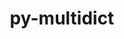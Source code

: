 ---
title: "py-multidict"
layout: cache
categories: [package, develop]
meta: {"versions": ["6.0.4"], "compilers": ["apple-clang@=14.0.0", "gcc@=11.3.0", "gcc@=11.4.0"], "oss": ["ubuntu22.04", "ventura"], "platforms": ["darwin", "linux"], "targets": ["aarch64", "x86_64_v3"], "stacks": ["ml-darwin-aarch64-mps", "ml-linux-x86_64-cpu", "ml-linux-x86_64-cuda", "ml-linux-x86_64-rocm", "root"], "num_specs": 20, "num_specs_by_stack": {"ml-darwin-aarch64-mps": 9, "root": 20, "ml-linux-x86_64-cuda": 11, "ml-linux-x86_64-cpu": 11, "ml-linux-x86_64-rocm": 9}}
spec_details: [{"hash": "fmta6cqmmbwj6omhw5bmhq6ae5rrxylb", "compiler": "apple-clang@=14.0.0", "versions": ["6.0.4"], "os": "ventura", "platform": "darwin", "target": "aarch64", "variants": ["build_system=python_pip"], "stacks": ["ml-darwin-aarch64-mps", "root"], "size": "-", "tarball": "https://binaries.spack.io/develop/build_cache/darwin-ventura-aarch64/apple-clang-14.0.0/py-multidict-6.0.4/darwin-ventura-aarch64-apple-clang-14.0.0-py-multidict-6.0.4-fmta6cqmmbwj6omhw5bmhq6ae5rrxylb.spack"}, {"hash": "ls5duztt4imwazllwncdkuqbuudztldr", "compiler": "apple-clang@=14.0.0", "versions": ["6.0.4"], "os": "ventura", "platform": "darwin", "target": "aarch64", "variants": ["build_system=python_pip"], "stacks": ["ml-darwin-aarch64-mps", "root"], "size": "-", "tarball": "https://binaries.spack.io/develop/build_cache/darwin-ventura-aarch64/apple-clang-14.0.0/py-multidict-6.0.4/darwin-ventura-aarch64-apple-clang-14.0.0-py-multidict-6.0.4-ls5duztt4imwazllwncdkuqbuudztldr.spack"}, {"hash": "krjrb7vkmcszobez24qztoqbwctctdyc", "compiler": "apple-clang@=14.0.0", "versions": ["6.0.4"], "os": "ventura", "platform": "darwin", "target": "aarch64", "variants": ["build_system=python_pip"], "stacks": ["ml-darwin-aarch64-mps", "root"], "size": "-", "tarball": "https://binaries.spack.io/develop/build_cache/darwin-ventura-aarch64/apple-clang-14.0.0/py-multidict-6.0.4/darwin-ventura-aarch64-apple-clang-14.0.0-py-multidict-6.0.4-krjrb7vkmcszobez24qztoqbwctctdyc.spack"}, {"hash": "irjbv6e742fnrf2cegxvy55welb5qfjm", "compiler": "apple-clang@=14.0.0", "versions": ["6.0.4"], "os": "ventura", "platform": "darwin", "target": "aarch64", "variants": ["build_system=python_pip"], "stacks": ["ml-darwin-aarch64-mps", "root"], "size": "-", "tarball": "https://binaries.spack.io/develop/build_cache/darwin-ventura-aarch64/apple-clang-14.0.0/py-multidict-6.0.4/darwin-ventura-aarch64-apple-clang-14.0.0-py-multidict-6.0.4-irjbv6e742fnrf2cegxvy55welb5qfjm.spack"}, {"hash": "horfwyp3ii67hpvvcmahuhhkq2fhgrjh", "compiler": "apple-clang@=14.0.0", "versions": ["6.0.4"], "os": "ventura", "platform": "darwin", "target": "aarch64", "variants": ["build_system=python_pip"], "stacks": ["ml-darwin-aarch64-mps", "root"], "size": "-", "tarball": "https://binaries.spack.io/develop/build_cache/darwin-ventura-aarch64/apple-clang-14.0.0/py-multidict-6.0.4/darwin-ventura-aarch64-apple-clang-14.0.0-py-multidict-6.0.4-horfwyp3ii67hpvvcmahuhhkq2fhgrjh.spack"}, {"hash": "w7i5uo3tuqpf3cl67nczonte4vlgsht6", "compiler": "apple-clang@=14.0.0", "versions": ["6.0.4"], "os": "ventura", "platform": "darwin", "target": "aarch64", "variants": ["build_system=python_pip"], "stacks": ["ml-darwin-aarch64-mps", "root"], "size": "-", "tarball": "https://binaries.spack.io/develop/build_cache/darwin-ventura-aarch64/apple-clang-14.0.0/py-multidict-6.0.4/darwin-ventura-aarch64-apple-clang-14.0.0-py-multidict-6.0.4-w7i5uo3tuqpf3cl67nczonte4vlgsht6.spack"}, {"hash": "xe6z2rwfqpigk2ewovlyvpkkdxbybfb6", "compiler": "apple-clang@=14.0.0", "versions": ["6.0.4"], "os": "ventura", "platform": "darwin", "target": "aarch64", "variants": ["build_system=python_pip"], "stacks": ["ml-darwin-aarch64-mps", "root"], "size": "-", "tarball": "https://binaries.spack.io/develop/build_cache/darwin-ventura-aarch64/apple-clang-14.0.0/py-multidict-6.0.4/darwin-ventura-aarch64-apple-clang-14.0.0-py-multidict-6.0.4-xe6z2rwfqpigk2ewovlyvpkkdxbybfb6.spack"}, {"hash": "wifsitofvcmdnesjpj73ztflhjmbyuwx", "compiler": "apple-clang@=14.0.0", "versions": ["6.0.4"], "os": "ventura", "platform": "darwin", "target": "aarch64", "variants": ["build_system=python_pip"], "stacks": ["ml-darwin-aarch64-mps", "root"], "size": "-", "tarball": "https://binaries.spack.io/develop/build_cache/darwin-ventura-aarch64/apple-clang-14.0.0/py-multidict-6.0.4/darwin-ventura-aarch64-apple-clang-14.0.0-py-multidict-6.0.4-wifsitofvcmdnesjpj73ztflhjmbyuwx.spack"}, {"hash": "s5wnfpfi46pkhcdsitg4ahpqr3b4g7q7", "compiler": "apple-clang@=14.0.0", "versions": ["6.0.4"], "os": "ventura", "platform": "darwin", "target": "aarch64", "variants": ["build_system=python_pip"], "stacks": ["ml-darwin-aarch64-mps", "root"], "size": "-", "tarball": "https://binaries.spack.io/develop/build_cache/darwin-ventura-aarch64/apple-clang-14.0.0/py-multidict-6.0.4/darwin-ventura-aarch64-apple-clang-14.0.0-py-multidict-6.0.4-s5wnfpfi46pkhcdsitg4ahpqr3b4g7q7.spack"}, {"hash": "ulbdavgfzintk5zw37pdlzp3wbj5qbao", "compiler": "gcc@=11.3.0", "versions": ["6.0.4"], "os": "ubuntu22.04", "platform": "linux", "target": "x86_64_v3", "variants": ["build_system=python_pip"], "stacks": ["ml-linux-x86_64-cuda", "root", "ml-linux-x86_64-cpu"], "size": "-", "tarball": "https://binaries.spack.io/develop/build_cache/linux-ubuntu22.04-x86_64_v3/gcc-11.3.0/py-multidict-6.0.4/linux-ubuntu22.04-x86_64_v3-gcc-11.3.0-py-multidict-6.0.4-ulbdavgfzintk5zw37pdlzp3wbj5qbao.spack"}, {"hash": "bw2vy2fnzwcsvwm7ds74ptbzvidbpe44", "compiler": "gcc@=11.3.0", "versions": ["6.0.4"], "os": "ubuntu22.04", "platform": "linux", "target": "x86_64_v3", "variants": ["build_system=python_pip"], "stacks": ["ml-linux-x86_64-cuda", "root", "ml-linux-x86_64-cpu", "ml-linux-x86_64-rocm"], "size": "-", "tarball": "https://binaries.spack.io/develop/build_cache/linux-ubuntu22.04-x86_64_v3/gcc-11.3.0/py-multidict-6.0.4/linux-ubuntu22.04-x86_64_v3-gcc-11.3.0-py-multidict-6.0.4-bw2vy2fnzwcsvwm7ds74ptbzvidbpe44.spack"}, {"hash": "2fe72wfv6zg6f4izft4xuresgt53qlo4", "compiler": "gcc@=11.3.0", "versions": ["6.0.4"], "os": "ubuntu22.04", "platform": "linux", "target": "x86_64_v3", "variants": ["build_system=python_pip"], "stacks": ["ml-linux-x86_64-cuda", "root", "ml-linux-x86_64-cpu", "ml-linux-x86_64-rocm"], "size": "-", "tarball": "https://binaries.spack.io/develop/build_cache/linux-ubuntu22.04-x86_64_v3/gcc-11.3.0/py-multidict-6.0.4/linux-ubuntu22.04-x86_64_v3-gcc-11.3.0-py-multidict-6.0.4-2fe72wfv6zg6f4izft4xuresgt53qlo4.spack"}, {"hash": "nkt5fhpey777x2lqm3jm74qgnicuvbee", "compiler": "gcc@=11.3.0", "versions": ["6.0.4"], "os": "ubuntu22.04", "platform": "linux", "target": "x86_64_v3", "variants": ["build_system=python_pip"], "stacks": ["ml-linux-x86_64-cuda", "root", "ml-linux-x86_64-cpu", "ml-linux-x86_64-rocm"], "size": "-", "tarball": "https://binaries.spack.io/develop/build_cache/linux-ubuntu22.04-x86_64_v3/gcc-11.3.0/py-multidict-6.0.4/linux-ubuntu22.04-x86_64_v3-gcc-11.3.0-py-multidict-6.0.4-nkt5fhpey777x2lqm3jm74qgnicuvbee.spack"}, {"hash": "gxn6sjj5544iopu2gjvnji4def6e6wtf", "compiler": "gcc@=11.3.0", "versions": ["6.0.4"], "os": "ubuntu22.04", "platform": "linux", "target": "x86_64_v3", "variants": ["build_system=python_pip"], "stacks": ["ml-linux-x86_64-cuda", "root", "ml-linux-x86_64-cpu", "ml-linux-x86_64-rocm"], "size": "-", "tarball": "https://binaries.spack.io/develop/build_cache/linux-ubuntu22.04-x86_64_v3/gcc-11.3.0/py-multidict-6.0.4/linux-ubuntu22.04-x86_64_v3-gcc-11.3.0-py-multidict-6.0.4-gxn6sjj5544iopu2gjvnji4def6e6wtf.spack"}, {"hash": "zgoxyt4ws5jb4lkyipqyvwcafxtku44b", "compiler": "gcc@=11.3.0", "versions": ["6.0.4"], "os": "ubuntu22.04", "platform": "linux", "target": "x86_64_v3", "variants": ["build_system=python_pip"], "stacks": ["ml-linux-x86_64-cuda", "root", "ml-linux-x86_64-cpu", "ml-linux-x86_64-rocm"], "size": "-", "tarball": "https://binaries.spack.io/develop/build_cache/linux-ubuntu22.04-x86_64_v3/gcc-11.3.0/py-multidict-6.0.4/linux-ubuntu22.04-x86_64_v3-gcc-11.3.0-py-multidict-6.0.4-zgoxyt4ws5jb4lkyipqyvwcafxtku44b.spack"}, {"hash": "yisp632pm7jdxv3fwureuwkcuvdldb2j", "compiler": "gcc@=11.3.0", "versions": ["6.0.4"], "os": "ubuntu22.04", "platform": "linux", "target": "x86_64_v3", "variants": ["build_system=python_pip"], "stacks": ["ml-linux-x86_64-cuda", "root", "ml-linux-x86_64-cpu", "ml-linux-x86_64-rocm"], "size": "-", "tarball": "https://binaries.spack.io/develop/build_cache/linux-ubuntu22.04-x86_64_v3/gcc-11.3.0/py-multidict-6.0.4/linux-ubuntu22.04-x86_64_v3-gcc-11.3.0-py-multidict-6.0.4-yisp632pm7jdxv3fwureuwkcuvdldb2j.spack"}, {"hash": "6enwqqvpli2gosto66v7gvt4bcbadn3y", "compiler": "gcc@=11.3.0", "versions": ["6.0.4"], "os": "ubuntu22.04", "platform": "linux", "target": "x86_64_v3", "variants": ["build_system=python_pip"], "stacks": ["ml-linux-x86_64-cuda", "root", "ml-linux-x86_64-cpu"], "size": "-", "tarball": "https://binaries.spack.io/develop/build_cache/linux-ubuntu22.04-x86_64_v3/gcc-11.3.0/py-multidict-6.0.4/linux-ubuntu22.04-x86_64_v3-gcc-11.3.0-py-multidict-6.0.4-6enwqqvpli2gosto66v7gvt4bcbadn3y.spack"}, {"hash": "izsrdrxeg4hroxevvg2q5rdwpal33l6t", "compiler": "gcc@=11.3.0", "versions": ["6.0.4"], "os": "ubuntu22.04", "platform": "linux", "target": "x86_64_v3", "variants": ["build_system=python_pip"], "stacks": ["ml-linux-x86_64-cuda", "root", "ml-linux-x86_64-cpu", "ml-linux-x86_64-rocm"], "size": "-", "tarball": "https://binaries.spack.io/develop/build_cache/linux-ubuntu22.04-x86_64_v3/gcc-11.3.0/py-multidict-6.0.4/linux-ubuntu22.04-x86_64_v3-gcc-11.3.0-py-multidict-6.0.4-izsrdrxeg4hroxevvg2q5rdwpal33l6t.spack"}, {"hash": "5jwgygzrl62vi7crtmrl6rtoempwc2lc", "compiler": "gcc@=11.3.0", "versions": ["6.0.4"], "os": "ubuntu22.04", "platform": "linux", "target": "x86_64_v3", "variants": ["build_system=python_pip"], "stacks": ["ml-linux-x86_64-cuda", "root", "ml-linux-x86_64-cpu", "ml-linux-x86_64-rocm"], "size": "-", "tarball": "https://binaries.spack.io/develop/build_cache/linux-ubuntu22.04-x86_64_v3/gcc-11.3.0/py-multidict-6.0.4/linux-ubuntu22.04-x86_64_v3-gcc-11.3.0-py-multidict-6.0.4-5jwgygzrl62vi7crtmrl6rtoempwc2lc.spack"}, {"hash": "s5ytvirzi6sb42k3iiuaxbfhae6d3anf", "compiler": "gcc@=11.4.0", "versions": ["6.0.4"], "os": "ubuntu22.04", "platform": "linux", "target": "x86_64_v3", "variants": ["build_system=python_pip"], "stacks": ["ml-linux-x86_64-cuda", "root", "ml-linux-x86_64-cpu", "ml-linux-x86_64-rocm"], "size": "-", "tarball": "https://binaries.spack.io/develop/build_cache/linux-ubuntu22.04-x86_64_v3/gcc-11.4.0/py-multidict-6.0.4/linux-ubuntu22.04-x86_64_v3-gcc-11.4.0-py-multidict-6.0.4-s5ytvirzi6sb42k3iiuaxbfhae6d3anf.spack"}]
---